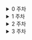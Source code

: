 <details>
<summary>0 주차</summary>
<div markdown="1">

| 제목 | 링크 | 난이도 |
|--|--|--|
| Longest Common Prefix | https://leetcode.com/problems/longest-common-prefix/ | Easy |
| Integer to Roman | https://leetcode.com/problems/integer-to-roman/ | Medium |
| Minimum Sum of Four Digit Number After Splitting Digits | https://leetcode.com/problems/minimum-sum-of-four-digit-number-after-splitting-digits/description/ | Easy |
  
</div>
</details>

<details>
<summary>1 주차</summary>
<div markdown="1">

| 제목 | 링크 | 난이도 |
|--|--|--|
| Minimum Number of Operations to Convert Time | https://leetcode.com/problems/minimum-number-of-operations-to-convert-time/ | Easy |
| Largest Odd Number in String | https://leetcode.com/problems/largest-odd-number-in-string/ | Easy |
| Assign Cookies | https://leetcode.com/problems/assign-cookies/ | Easy |
  
</div>
</details>

<details>
<summary>2 주차</summary>
<div markdown="1">

| 제목 | 링크 | 난이도 |
|--|--|--|
| Minimum Add to Make Parentheses Valid | https://leetcode.com/problems/minimum-add-to-make-parentheses-valid/ | Medium |
| Minimum Domino Rotations For Equal Row | https://leetcode.com/problems/minimum-domino-rotations-for-equal-row/ | Medium |
| Concatenation of Consecutive Binary Numbers | https://leetcode.com/problems/concatenation-of-consecutive-binary-numbers/ | Medium |
| Integer Break | https://leetcode.com/problems/integer-break/ | Medium |
| Closest Divisors | https://leetcode.com/problems/closest-divisors/ | Medium |
  
</div>
</details>

<details>
<summary>3 주차</summary>
<div markdown="1">

| 제목 | 링크 | 난이도 |
|--|--|--|
| 타겟 넘버 | https://school.programmers.co.kr/learn/courses/30/lessons/43165 | LEVEL2 |
| Merge Two Binary Trees | https://leetcode.com/problems/merge-two-binary-trees/ | Easy |
| All Paths From Source to Target | https://leetcode.com/problems/merge-two-binary-trees/ | Medium |
  
</div>
</details>
